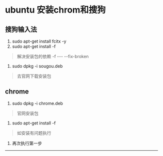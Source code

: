 # ubuntu 安装chrom和搜狗

## 搜狗输入法

1. sudo apt-get install fcitx -y
2. sudo apt-get install -f

> 解决安装包的依赖 -f --- --fix-broken

1. sudo dpkg -i sougou.deb

> 去官网下载安装包

## chrome

1. sudo dpkg -i chrome.deb

> 官网安装包

1. sudo apt-get install -f

> 如安装有问题执行

1. 再次执行第一步

---



